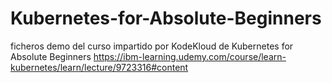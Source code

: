 # Kubernetes-for-Absolute-Beginners
ficheros demo del curso impartido por KodeKloud de Kubernetes for Absolute Beginners
https://ibm-learning.udemy.com/course/learn-kubernetes/learn/lecture/9723316#content
